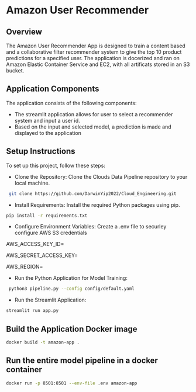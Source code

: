 # Amazon User Recommender 

## Overview
The Amazon User Recommender App is designed to train a content based and a collaborative filter recommender system to give the top 10 product predictions for a specified user. The application is docerized and ran on Amazon Elastic Container Service and EC2, with all artificats stored in an S3 bucket. 

## Application Components
The application consists of the following components:

* The streamlit application allows for user to select a recommender system and input a user id. 
* Based on the input and selected model, a prediction is made and displayed to the application

## Setup Instructions

To set up this project, follow these steps:

* Clone the Repository: Clone the Clouds Data Pipeline repository to your local machine.

```bash
 git clone https://github.com/DarwinYip2022/Cloud_Engineering.git
```
* Install Requirements: Install the required Python packages using pip.

```bash
pip install -r requirements.txt
```
* Configure Environment Variables: Create a .env file to securley configure AWS S3 credentials

AWS_ACCESS_KEY_ID=

AWS_SECRET_ACCESS_KEY=

AWS_REGION=

* Run the Python Application for Model Training:
```bash
 python3 pipeline.py --config config/default.yaml
```

* Run the Streamlit Application: 
```bash
streamlit run app.py
```

## Build the Application Docker image

```bash
docker build -t amazon-app . 
```

## Run the entire model pipeline in a docker container

```bash
docker run -p 8501:8501 --env-file .env amazon-app
```
